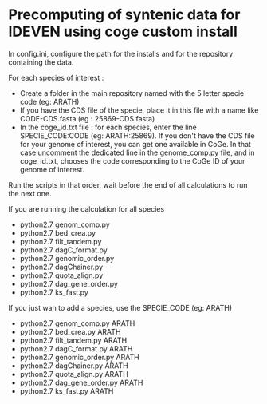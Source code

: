 # Precomputing of syntenic data for IDEVEN using coge custom install

In config.ini, configure the path for the installs and for the repository containing the data.

For each species of interest :
  - Create a folder in the main repository named with the 5 letter specie code (eg: ARATH)
  - If you have the CDS file of the specie, place it in this file with a name like CODE-CDS.fasta (eg : 25869-CDS.fasta)
  - In the coge_id.txt file : for each species, enter the line SPECIE_CODE:CODE (eg: ARATH:25869). If you don't have the CDS file for your genome of interest, you can get one available in CoGe. In that case uncomment the dedicated line in the genome_comp.py file, and in coge_id.txt, chooses the code corresponding to the CoGe ID of your genome of interest.


Run the scripts in that order, wait before the end of all calculations to run the next one.

If you are running the calculation for all species

  - python2.7 genom_comp.py
  - python2.7 bed_crea.py
  - python2.7 filt_tandem.py
  - python2.7 dagC_format.py
  - python2.7 genomic_order.py
  - python2.7 dagChainer.py
  - python2.7 quota_align.py
  - python2.7 dag_gene_order.py
  - python2.7 ks_fast.py


If you just wan to add a species, use the SPECIE_CODE (eg:  ARATH)
  - python2.7 genom_comp.py ARATH
  - python2.7 bed_crea.py ARATH
  - python2.7 filt_tandem.py ARATH
  - python2.7 dagC_format.py ARATH
  - python2.7 genomic_order.py ARATH
  - python2.7  dagChainer.py ARATH
  - python2.7 quota_align.py ARATH
  - python2.7 dag_gene_order.py ARATH
  - python2.7  ks_fast.py ARATH
